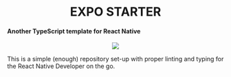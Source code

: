 <h1 align="center">EXPO STARTER</h1>

#### Another TypeScript template for React Native

<p align="center">
	<a aria-label="made with expo" href="https://github.com/expo">
		<img src="https://img.shields.io/badge/MADE%20WITH%20EXPO-000.svg?style=for-the-badge&logo=expo&labelColor=4630eb&logoWidth=20">
	</a>
</p>


This is a simple (enough) repository set-up with proper linting and typing for the React Native Developer on the go.
